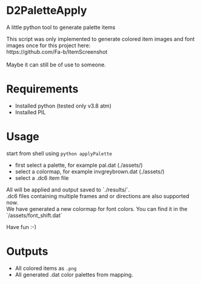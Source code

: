 # D2PaletteApply
<p>A little python tool to generate palette items</p>
<p>This script was only implemented to generate colored item images and font images once for this project here:<br>
  https://github.com/Fa-b/ItemScreenshot<br><br>
Maybe it can still be of use to someone.</p>

# Requirements
- Installed python (tested only v3.8 atm)
- Installed PIL

# Usage
start from shell using `python applyPalette`
- first select a palette, for example pal.dat (./assets/)
- select a colormap, for example invgreybrown.dat (./assets/)
- select a .dc6 item file

<p>All will be applied and output saved to `./results/`.<br>
.dc6 files containing multiple frames and or directions are also supported now.<br>
We have generated a new colormap for font colors. You can find it in the `/assets/font_shift.dat`</p>

Have fun :-)


# Outputs
- All colored items as `.png`
- All generated .dat color palettes from mapping.
